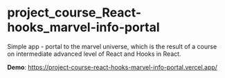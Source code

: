 # project_course_React-hooks_marvel-info-portal

Simple app - portal to the marvel universe, which is the result of a course on intermediate advanced level of React and Hooks in React.

**Demo**: https://project-course-react-hooks-marvel-info-portal.vercel.app/
